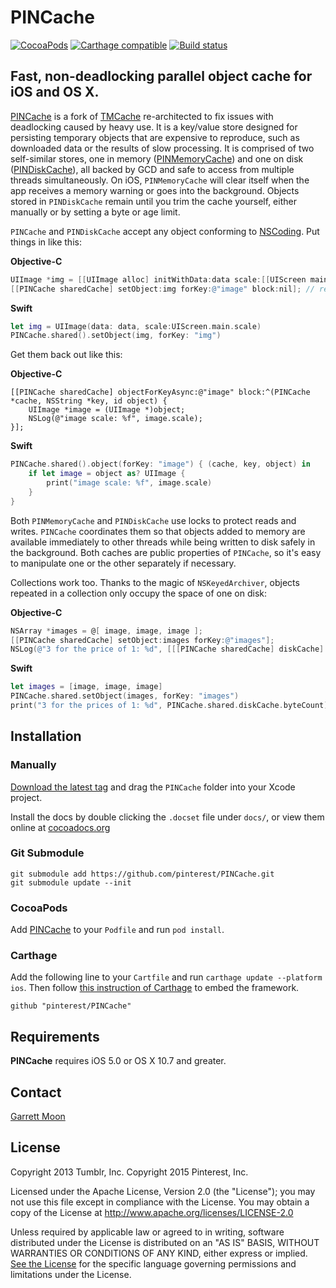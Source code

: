# PINCache

[![CocoaPods](https://img.shields.io/cocoapods/v/PINCache.svg)](http://cocoadocs.org/docsets/PINCache/)
[![Carthage compatible](https://img.shields.io/badge/Carthage-compatible-4BC51D.svg?style=flat)](https://github.com/Carthage/Carthage)
[![Build status](https://badge.buildkite.com/03e247305c96c3371f2ff2766e9c8c1efdd5fdb3a7eceaff43.svg?branch=master&style=flat)](https://buildkite.com/pinterest/pincache)

## Fast, non-deadlocking parallel object cache for iOS and OS X.

[PINCache](Source/PINCache.h) is a fork of [TMCache](https://github.com/tumblr/TMCache) re-architected to fix issues with deadlocking caused by heavy use. It is a key/value store designed for persisting temporary objects that are expensive to reproduce, such as downloaded data or the results of slow processing. It is comprised of two self-similar stores, one in memory ([PINMemoryCache](Source/PINMemoryCache.h)) and one on disk ([PINDiskCache](Source/PINDiskCache.h)), all backed by GCD and safe to access from multiple threads simultaneously. On iOS, `PINMemoryCache` will clear itself when the app receives a memory warning or goes into the background. Objects stored in `PINDiskCache` remain until you trim the cache yourself, either manually or by setting a byte or age limit.

`PINCache` and `PINDiskCache` accept any object conforming to [NSCoding](https://developer.apple.com/library/ios/#documentation/Cocoa/Reference/Foundation/Protocols/NSCoding_Protocol/Reference/Reference.html). Put things in like this:

**Objective-C**
```objective-c
UIImage *img = [[UIImage alloc] initWithData:data scale:[[UIScreen mainScreen] scale]];
[[PINCache sharedCache] setObject:img forKey:@"image" block:nil]; // returns immediately
```
**Swift**
```swift
let img = UIImage(data: data, scale:UIScreen.main.scale)
PINCache.shared().setObject(img, forKey: "img")
```

Get them back out like this:

**Objective-C**
```objc
[[PINCache sharedCache] objectForKeyAsync:@"image" block:^(PINCache *cache, NSString *key, id object) {
    UIImage *image = (UIImage *)object;
    NSLog(@"image scale: %f", image.scale);
}];
```
**Swift**
```swift
PINCache.shared().object(forKey: "image") { (cache, key, object) in
    if let image = object as? UIImage {
        print("image scale: %f", image.scale)
    }
}
```

Both `PINMemoryCache` and `PINDiskCache` use locks to protect reads and writes. `PINCache` coordinates them so that objects added to memory are available immediately to other threads while being written to disk safely in the background. Both caches are public properties of `PINCache`, so it's easy to manipulate one or the other separately if necessary.

Collections work too. Thanks to the magic of `NSKeyedArchiver`, objects repeated in a collection only occupy the space of one on disk:

**Objective-C**
```objective-c
NSArray *images = @[ image, image, image ];
[[PINCache sharedCache] setObject:images forKey:@"images"];
NSLog(@"3 for the price of 1: %d", [[[PINCache sharedCache] diskCache] byteCount]);
```
**Swift**
```swift
let images = [image, image, image]
PINCache.shared.setObject(images, forKey: "images")
print("3 for the prices of 1: %d", PINCache.shared.diskCache.byteCount)
```

## Installation

### Manually

[Download the latest tag](https://github.com/pinterest/PINCache/tags) and drag the `PINCache` folder into your Xcode project.

Install the docs by double clicking the `.docset` file under `docs/`, or view them online at [cocoadocs.org](http://cocoadocs.org/docsets/PINCache/)

### Git Submodule

    git submodule add https://github.com/pinterest/PINCache.git
    git submodule update --init

### CocoaPods

Add [PINCache](http://cocoapods.org/?q=name%3APINCache) to your `Podfile` and run `pod install`.

### Carthage

Add the following line to your `Cartfile` and run `carthage update --platform ios`. Then follow [this instruction of Carthage](https://github.com/carthage/carthage#adding-frameworks-to-unit-tests-or-a-framework) to embed the framework.

```github "pinterest/PINCache"```

## Requirements

__PINCache__ requires iOS 5.0 or OS X 10.7 and greater.

## Contact

[Garrett Moon](mailto:garrett@pinterest.com)

## License

Copyright 2013 Tumblr, Inc.
Copyright 2015 Pinterest, Inc.

Licensed under the Apache License, Version 2.0 (the "License"); you may not use this file except in compliance with the License. You may obtain a copy of the License at http://www.apache.org/licenses/LICENSE-2.0

Unless required by applicable law or agreed to in writing, software distributed under the License is distributed on an "AS IS" BASIS, WITHOUT WARRANTIES OR CONDITIONS OF ANY KIND, either express or implied. [See the License](LICENSE.txt) for the specific language governing permissions and limitations under the License.
